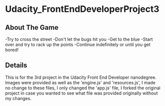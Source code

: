 # Udacity_FrontEndDeveloperProject3
## About The Game
-Try to cross the street
-Don't let the bugs hit you
-Get to the blue
-Start over and try to rack up the points
-Continue indefinitely or until you get bored!

## Details
This is for the 3rd project in the Udacity Front End Developer nanodegree. Images were provided as well as the 'engine.js' and 'resources.js', I made no change to these files, I only changed the 'app.js' file, I forked the original project in case you wanted to see what file was provided originally without my changes.

